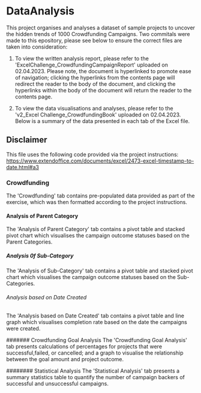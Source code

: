 # DataAnalysis
  This project organises and analyses a dataset of sample projects to uncover the hidden trends of 1000 Crowdfunding Campaigns. Two commitals were made to this epository, please see below to ensure the correct files are taken into consideration:
  
  1. To view the written analysis report, please refer to the 'ExcelChallenge_CrowdfundingCampaignReport' uploaded on 02.04.2023. 
  Please note, the document is hyperlinked to promote ease of navigation; clicking the hyperlinks from the contents page will redirect the reader to the body of the document, and clicking the hyperlinks within the body of the document will return the reader to the contents page. 
  
  2. To view the data visualisations and analyses, please refer to the 'v2_Excel Challenge_CrowdfundingBook' uploaded on 02.04.2023. Below is a summary of the data presented in each tab of the Excel file. 
  

## Disclaimer
  This file uses the following code provided via the project instructions: https://www.extendoffice.com/documents/excel/2473-excel-timestamp-to-date.html#a3

### Crowdfunding 
  The 'Crowdfunding' tab contains pre-populated data provided as part of the exercise, which was then formatted according to the project instructions. 

#### Analysis of Parent Category
  The 'Analysis of Parent Category' tab contains a pivot table and stacked pivot chart which visualises the campaign outcome statuses based on the Parent Categories.

##### Analysis 0f Sub-Category
  The 'Analysis of Sub-Category' tab contains a pivot table and stacked pivot chart which visualises the campaign outcome statuses based on the Sub-Categories.

###### Analysis based on Date Created
  The 'Analysis based on Date Created' tab contains a pivot table and line graph which visualises completion rate based on the date the campaigns were created.

####### Crowdfunding Goal Analysis
  The 'Crowdfunding Goal Analysis' tab presents calculations of percentages for projects that were successful,failed, or cancelled; and a graph to visualise the relationship between the goal amount and project outcome.
  
######## Statistical Analysis
The 'Statistical Analysis' tab presents a summary statistics table to quantify the number of campaign backers of successful and unsuccessful campaigns.
